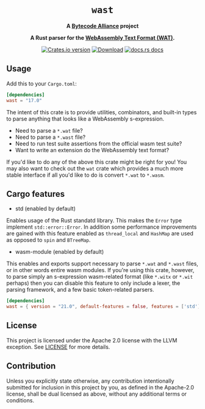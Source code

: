 <div align="center">
  <h1><code>wast</code></h1>

<strong>A <a href="https://bytecodealliance.org/">Bytecode Alliance</a> project</strong>

  <p>
    <strong>A Rust parser for the <a href="https://webassembly.github.io/spec/core/text/index.html">WebAssembly Text Format (WAT)</a>.</strong>
  </p>

  <p>
    <a href="https://crates.io/crates/wast"><img src="https://img.shields.io/crates/v/wast.svg?style=flat-square" alt="Crates.io version" /></a>
    <a href="https://crates.io/crates/wast"><img src="https://img.shields.io/crates/d/wast.svg?style=flat-square" alt="Download" /></a>
    <a href="https://docs.rs/wast/"><img src="https://img.shields.io/badge/docs-latest-blue.svg?style=flat-square" alt="docs.rs docs" /></a>
  </p>
</div>


## Usage

Add this to your `Cargo.toml`:

```toml
[dependencies]
wast = "17.0"
```

The intent of this crate is to provide utilities, combinators, and built-in
types to parse anything that looks like a WebAssembly s-expression.

* Need to parse a `*.wat` file?
* Need to parse a `*.wast` file?
* Need to run test suite assertions from the official wasm test suite?
* Want to write an extension do the WebAssembly text format?

If you'd like to do any of the above this crate might be right for you! You may
also want to check out the `wat` crate which provides a much more stable
interface if all you'd like to do is convert `*.wat` to `*.wasm`.

## Cargo features

* std (enabled by default)

Enables usage of the Rust standatd library. This makes the `Error` type implement
`std::error::Error`. In addition some performance improvements are gained with this
feature enabled as `thread_local` and `HashMap` are used as opposed to `spin` and
`BTreeMap`.

* wasm-module (enabled by default)

This enables and exports support necessary to parse `*.wat` and
`*.wast` files, or in other words entire wasm modules. If you're using this
crate, however, to parse simply an s-expression wasm-related format (like
`*.witx` or `*.wit` perhaps) then you can disable this feature to
only include a lexer, the parsing framework, and a few basic token-related
parsers.

```toml
[dependencies]
wast = { version = "21.0", default-features = false, features = ['std'] }
```

## License

This project is licensed under the Apache 2.0 license with the LLVM exception.
See [LICENSE](LICENSE) for more details.

## Contribution

Unless you explicitly state otherwise, any contribution intentionally submitted
for inclusion in this project by you, as defined in the Apache-2.0 license,
shall be dual licensed as above, without any additional terms or conditions.
